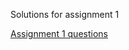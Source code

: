 Solutions for assignment 1

[Assignment 1 questions](https://github.com/RishikeshDhayarkar/CS-GY-6513-Big-Data/blob/main/assignment_1/Assignment1-Map-Reduce.pdf)

